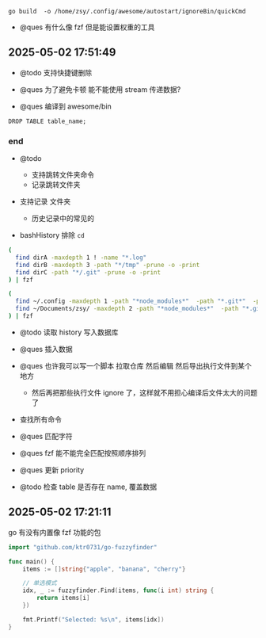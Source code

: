 `go build  -o /home/zsy/.config/awesome/autostart/ignoreBin/quickCmd`

- @ques 有什么像 fzf 但是能设置权重的工具

## 2025-05-02 17:51:49

- @todo 支持快捷键删除

- @ques 为了避免卡顿 能不能使用 stream 传递数据?

- @ques 编译到 awesome/bin

```
DROP TABLE table_name;

```

### end

- @todo

  - 支持跳转文件夹命令
  - 记录跳转文件夹

- 支持记录 文件夹

  - 历史记录中的常见的

- bashHistory 排除 `cd`

```bash
(
  find dirA -maxdepth 1 ! -name "*.log"
  find dirB -maxdepth 3 -path "*/tmp" -prune -o -print
  find dirC -path "*/.git" -prune -o -print
) | fzf
```

```bash
(
  find ~/.config -maxdepth 1 -path "*node_modules*"  -path "*.git*"  -prune -o -print
  find ~/Documents/zsy/ -maxdepth 2 -path "*node_modules*"  -path "*.git*" -prune -o -print
) | fzf
```

- @todo 读取 history 写入数据库
- @ques 插入数据
- @ques 也许我可以写一个脚本 拉取仓库 然后编辑 然后导出执行文件到某个地方

  - 然后再把那些执行文件 ignore 了，这样就不用担心编译后文件太大的问题了

- 查找所有命令

- @ques 匹配字符
- @ques fzf 能不能完全匹配按照顺序排列
- @ques 更新 priority
- @todo 检查 table 是否存在 name, 覆盖数据

## 2025-05-02 17:21:11

go 有没有内置像 fzf 功能的包

```go
import "github.com/ktr0731/go-fuzzyfinder"

func main() {
    items := []string{"apple", "banana", "cherry"}

    // 单选模式
    idx, _ := fuzzyfinder.Find(items, func(i int) string {
        return items[i]
    })

    fmt.Printf("Selected: %s\n", items[idx])
}
```
